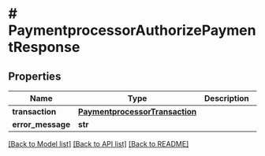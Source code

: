# # PaymentprocessorAuthorizePaymentResponse


## Properties 


Name | Type | Description | Notes
------------ | ------------- | ------------- | -------------
**transaction**| [**PaymentprocessorTransaction**](PaymentprocessorTransaction.md) |   | [optional]
**error_message**| **str** |   | [optional]


[[Back to Model list]](../../README.md#models) [[Back to API list]](../../README.md#endpoints) [[Back to README]](../../README.md)

